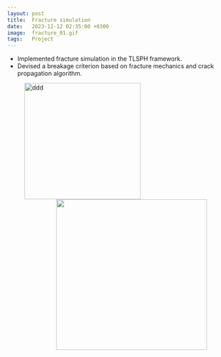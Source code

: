 ```yaml
---
layout: post
title:  Fracture simulation
date:   2023-12-12 02:35:00 +0300
image:  fracture_01.gif
tags:   Project
---
```

* Implemented fracture simulation in the TLSPH framework.
* Devised a breakage criterion based on fracture mechanics and crack propagation algorithm.

<figure>
<img src="/wanki/images/fracture_02.gif" alt="ddd" data-action="zoom" style="float: left;  height: 270px;" class="">
<img src="/wanki/images/fracture_03.gif" alt="" data-action="zoom" style="float: right;  height: 350px;" class="">
</figure>